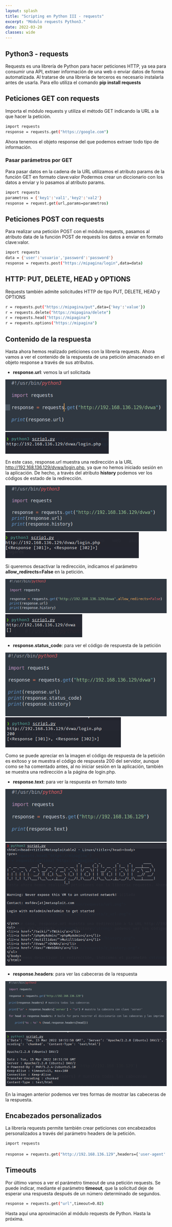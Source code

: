 ```yaml
---
layout: splash
title: "Scripting en Python III - requests"
excerpt: "Módulo requests Python3." 
date: 2022-03-20
classes: wide	
---
```

## Python3 - requests

Requests es una librería de Python para hacer peticiones HTTP, ya sea para consumir una API, extraer información de una web o enviar datos de forma automatizada.
Al tratarse de una librería de terceros es necesario instalarla antes de usarla. Para ello utiliza el comando <strong>pip install requests</strong>


## Peticiones GET con requests

Importa el módulo requests y utiliza el método GET indicando la URL a la que hacer la petición.

```bash
import requests
response = requests.get("https://google.com")
```
Ahora tenemos el objeto response del que podemos extraer todo tipo de información.

### Pasar parámetros por GET

Para pasar datos en la cadena de la URL utilizamos el atributo params de la función GET en formato clave:valor
Podermos crear un diccionario con los datos a enviar y lo pasamos al atributo params.

```bash
import requests
parametros = {'key1':'val1','key2':'val2'}
response = request.get(url,params=parametros)
```

## Peticiones POST con requests

Para realizar una petición POST con el módulo requests, pasamos al atributo data de la función POST de requests los datos a enviar en formato clave:valor.

```bash
import requests
data = {'user':'usuario','password':'password'}
response = requests.post("https://mipagina/login",data=data)
```

## HTTP: PUT, DELETE, HEAD y OPTIONS

Requests también admite solicitudes HTTP de tipo PUT, DELETE, HEAD y OPTIONS

```bash
r = requests.put("https://mipagina/put",data={'key':'value'})
r = requests.delete("https://mipagina/delete")
r = requests.head("https://mipagina")
r = requests.options("https://mipagina")
```

## Contenido de la respuesta

Hasta ahora hemos realizado peticiones con la librería requests. Ahora vamos a ver el contenido de la respuesta de una petición almacenado en el objeto response a través de sus atributos.

- <strong>response.url</strong>: vemos la url solicitada

<img src="../assets/images/python/requests/url.png">

<img src="../assets/images/python/requests/r_url.png">

En este caso, response.url muestra una redirección a la URL http://192.168.136.129/dvwa/login.php, ya que no hemos iniciado sesión en la aplicación. De hecho,
a través del atributo <strong>history</strong> podemos ver los códigos de estado de la redirección.

<img src="../assets/images/python/requests/history.png">

<img src="../assets/images/python/requests/r_history.png">

Si queremos desactivar la redirección, indicamos el parámetro <strong>allow_redirects=False</strong> en la petición.

<img src="../assets/images/python/requests/allow_redirects.png">

<img src="../assets/images/python/requests/r_allow_redirects.png">

- <strong>response.status_code</strong>: para ver el código de respuesta de la petición	

<img src="../assets/images/python/requests/status_code.png">

<img src="../assets/images/python/requests/r_status_code.png">

Como se puede apreciar en la imagen el código de respuesta de la petición es exitoso y se muestra el código de respuesta 200 del servidor, aunque como se ha
comentado antes, al no iniciar sesión en la aplicación, también se muestra una redirección a la página de login.php.

- <strong>response.text</strong>: para ver la respuesta en formato texto

<img src="../assets/images/python/requests/text.png">

<img src="../assets/images/python/requests/r_text.png">

- <strong>response.headers</strong>: para ver las cabeceras de la respuesta

<img src="../assets/images/python/requests/headers.png">

<img src="../assets/images/python/requests/r_headers.png">

En la imagen anterior podemos ver tres formas de mostrar las cabeceras de la respuesta.

## Encabezados personalizados

La librería requests permite también crear peticiones con encabezados personalizados a través del parámetro headers de la petición.

```bash
import requests

response = requests.get("http://192.168.136.129",headers={'user-agent':'user-agent'})
```
## Timeouts

Por último vamos a ver	el parámetro timeout de una petición requests. Se puede indicar, mediante el parámetro <strong>timeout</strong>, que la solicitud deje de esperar una respuesta después
de un número determinado de segundos.
```bash
response = requests.get("url",timeout=0.02)
```

Hasta aquí una aproximación al módulo requests de Python. 
Hasta la próxima.
